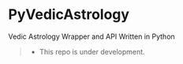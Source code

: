 # PyVedicAstrology
Vedic Astrology Wrapper and API Written in Python

>- This repo is under development.
